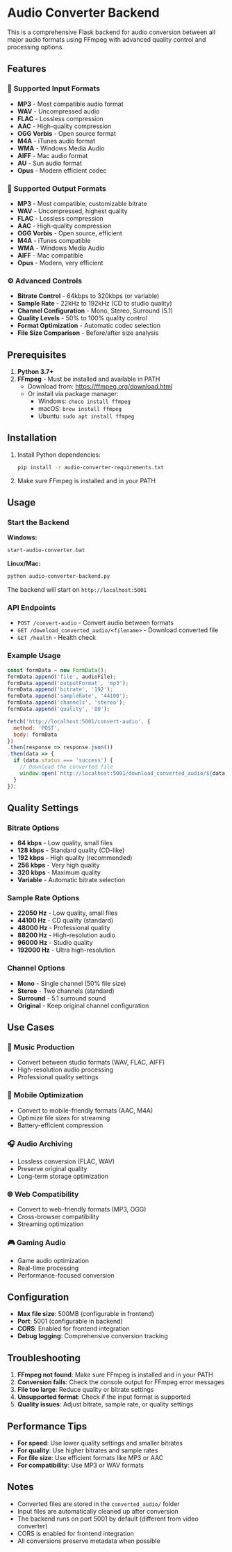 # Audio Converter Backend

This is a comprehensive Flask backend for audio conversion between all major audio formats using FFmpeg with advanced quality control and processing options.

## Features

### 🎵 **Supported Input Formats**
- **MP3** - Most compatible audio format
- **WAV** - Uncompressed audio
- **FLAC** - Lossless compression
- **AAC** - High-quality compression
- **OGG Vorbis** - Open source format
- **M4A** - iTunes audio format
- **WMA** - Windows Media Audio
- **AIFF** - Mac audio format
- **AU** - Sun audio format
- **Opus** - Modern efficient codec

### 🎯 **Supported Output Formats**
- **MP3** - Most compatible, customizable bitrate
- **WAV** - Uncompressed, highest quality
- **FLAC** - Lossless compression
- **AAC** - High-quality compression
- **OGG Vorbis** - Open source, efficient
- **M4A** - iTunes compatible
- **WMA** - Windows Media Audio
- **AIFF** - Mac compatible
- **Opus** - Modern, very efficient

### ⚙️ **Advanced Controls**
- **Bitrate Control** - 64kbps to 320kbps (or variable)
- **Sample Rate** - 22kHz to 192kHz (CD to studio quality)
- **Channel Configuration** - Mono, Stereo, Surround (5.1)
- **Quality Levels** - 50% to 100% quality control
- **Format Optimization** - Automatic codec selection
- **File Size Comparison** - Before/after size analysis

## Prerequisites

1. **Python 3.7+**
2. **FFmpeg** - Must be installed and available in PATH
   - Download from: https://ffmpeg.org/download.html
   - Or install via package manager:
     - Windows: `choco install ffmpeg`
     - macOS: `brew install ffmpeg`
     - Ubuntu: `sudo apt install ffmpeg`

## Installation

1. Install Python dependencies:
   ```bash
   pip install -r audio-converter-requirements.txt
   ```

2. Make sure FFmpeg is installed and in your PATH

## Usage

### Start the Backend

**Windows:**
```bash
start-audio-converter.bat
```

**Linux/Mac:**
```bash
python audio-converter-backend.py
```

The backend will start on `http://localhost:5001`

### API Endpoints

- `POST /convert-audio` - Convert audio between formats
- `GET /download_converted_audio/<filename>` - Download converted file
- `GET /health` - Health check

### Example Usage

```javascript
const formData = new FormData();
formData.append('file', audioFile);
formData.append('outputFormat', 'mp3');
formData.append('bitrate', '192');
formData.append('sampleRate', '44100');
formData.append('channels', 'stereo');
formData.append('quality', '80');

fetch('http://localhost:5001/convert-audio', {
  method: 'POST',
  body: formData
})
.then(response => response.json())
.then(data => {
  if (data.status === 'success') {
    // Download the converted file
    window.open(`http://localhost:5001/download_converted_audio/${data.converted_filename}`);
  }
});
```

## Quality Settings

### Bitrate Options
- **64 kbps** - Low quality, small files
- **128 kbps** - Standard quality (CD-like)
- **192 kbps** - High quality (recommended)
- **256 kbps** - Very high quality
- **320 kbps** - Maximum quality
- **Variable** - Automatic bitrate selection

### Sample Rate Options
- **22050 Hz** - Low quality, small files
- **44100 Hz** - CD quality (standard)
- **48000 Hz** - Professional quality
- **88200 Hz** - High-resolution audio
- **96000 Hz** - Studio quality
- **192000 Hz** - Ultra high-resolution

### Channel Options
- **Mono** - Single channel (50% file size)
- **Stereo** - Two channels (standard)
- **Surround** - 5.1 surround sound
- **Original** - Keep original channel configuration

## Use Cases

### 🎵 **Music Production**
- Convert between studio formats (WAV, FLAC, AIFF)
- High-resolution audio processing
- Professional quality settings

### 📱 **Mobile Optimization**
- Convert to mobile-friendly formats (AAC, M4A)
- Optimize file sizes for streaming
- Battery-efficient compression

### 🎧 **Audio Archiving**
- Lossless conversion (FLAC, WAV)
- Preserve original quality
- Long-term storage optimization

### 🌐 **Web Compatibility**
- Convert to web-friendly formats (MP3, OGG)
- Cross-browser compatibility
- Streaming optimization

### 🎮 **Gaming Audio**
- Game audio optimization
- Real-time processing
- Performance-focused conversion

## Configuration

- **Max file size**: 500MB (configurable in frontend)
- **Port**: 5001 (configurable in backend)
- **CORS**: Enabled for frontend integration
- **Debug logging**: Comprehensive conversion tracking

## Troubleshooting

1. **FFmpeg not found**: Make sure FFmpeg is installed and in your PATH
2. **Conversion fails**: Check the console output for FFmpeg error messages
3. **File too large**: Reduce quality or bitrate settings
4. **Unsupported format**: Check if the input format is supported
5. **Quality issues**: Adjust bitrate, sample rate, or quality settings

## Performance Tips

- **For speed**: Use lower quality settings and smaller bitrates
- **For quality**: Use higher bitrates and sample rates
- **For file size**: Use efficient formats like MP3 or AAC
- **For compatibility**: Use MP3 or WAV formats

## Notes

- Converted files are stored in the `converted_audio/` folder
- Input files are automatically cleaned up after conversion
- The backend runs on port 5001 by default (different from video converter)
- CORS is enabled for frontend integration
- All conversions preserve metadata when possible
